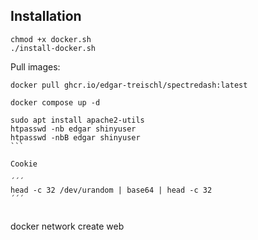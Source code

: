 
## Installation

````
chmod +x docker.sh
./install-docker.sh
````


Pull images:

````
docker pull ghcr.io/edgar-treischl/spectredash:latest
````


````
docker compose up -d
````



````
sudo apt install apache2-utils
htpasswd -nb edgar shinyuser
htpasswd -nbB edgar shinyuser
```

Cookie

´´´
head -c 32 /dev/urandom | base64 | head -c 32
´´´


````
docker network create web
```